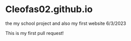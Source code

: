 # Cleofas02.github.io
the my school project and also my first website
6/3/2023


This is my first pull request!